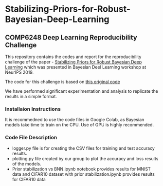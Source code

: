# Stabilizing-Priors-for-Robust-Bayesian-Deep-Learning
## COMP6248 Deep Learning Reproducibility Challenge

This repository contains the codes and report for the reproducibility challenge of the paper - [Stabilizing Priors for Robust Bayesian Deep Learning](https://arxiv.org/abs/1910.10386) which was presented in Bayesian Deel Learning workshop at NeurIPS 2019.

The code for this challenge is based on [this original code](https://github.com/felixmcgregor/Bayesian-Neural-Networks-with-self-stabilising-priors/blob/master/BasicDemo.ipynb)

We have performed significant experimentation and analysis to replicate the results in a simple format.

### Installaion Instructions

It is recommedned to use the code files in Google Colab, as Bayesian models take time to train on the CPU. Use of GPU is highly recommended.

### Code File Description

* logger.py file is for creating the CSV files for training and test accuracy results.
* plotting.py file created by our group to plot the accuracy and loss results of the models.
* Prior stabilization vs BNN.ipynb notebook provides results for MNIST data and CIFAR10 dataset with prior stabilization.ipynb provides results for CIFAR10 data
